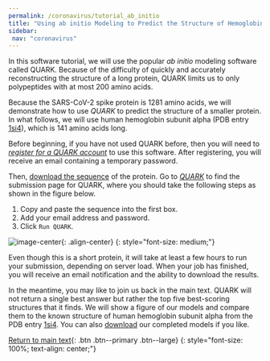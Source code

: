 ```yaml
---
permalink: /coronavirus/tutorial_ab_initio
title: "Using ab initio Modeling to Predict the Structure of Hemoglobin Subunit Alpha"
sidebar:
 nav: "coronavirus"
---
```


In this software tutorial, we will use the popular *ab initio* modeling software called QUARK. Because of the difficulty of quickly and accurately reconstructing the structure of a long protein, QUARK limits us to only polypeptides with at most 200 amino acids.

Because the SARS-CoV-2 spike protein is 1281 amino acids, we will demonstrate how to use *QUARK* to predict the structure of a smaller protein. In what follows, we will use human hemoglobin subunit alpha (PDB entry [1si4](https://www.rcsb.org/structure/1sI4)), which is 141 amino acids long.

Before beginning, if you have not used QUARK before, then you will need to *<a href="https://zhanglab.ccmb.med.umich.edu/QUARK2/registration/" target="_blank">register for a QUARK account</a>* to use this software. After registering, you will receive an email containing a temporary password.

Then, [download the sequence](../_pages/coronavirus/files/Human_Hemoglobin_subunit_alpha_Seq.txt) of the protein. Go to *<a href="https://zhanglab.ccmb.med.umich.edu/QUARK2/" target="_blank">QUARK</a>* to find the submission page for QUARK, where you should take the following steps as shown in the figure below.

1. Copy and paste the sequence into the first box.
2. Add your email address and password.
3. Click `Run QUARK`.

![image-center](../assets/images/QuarkTutorial.png){: .align-center}
{: style="font-size: medium;"}

Even though this is a short protein, it will take at least a few hours to run your submission, depending on server load. When your job has finished, you will receive an email notification and the ability to download the results.

In the meantime, you may like to join us back in the main text. QUARK will not return a single best answer but rather the top five best-scoring structures that it finds. We will show a figure of our models and compare them to the known structure of human hemoglobin subunit alpha from the PDB entry <a href="https://www.rcsb.org/structure/1sI4" target="_blank">1si4</a>. You can also <a href="../_pages/coronavirus/files/QUARK_Hemoglobin.tar.bz2" download>download</a> our completed models if you like.

[Return to main text](ab_initio#toward-a-faster-approach-for-protein-structure-prediction){: .btn .btn--primary .btn--large}
{: style="font-size: 100%; text-align: center;"}
